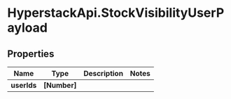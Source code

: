 # HyperstackApi.StockVisibilityUserPayload

## Properties

Name | Type | Description | Notes
------------ | ------------- | ------------- | -------------
**userIds** | **[Number]** |  | 


